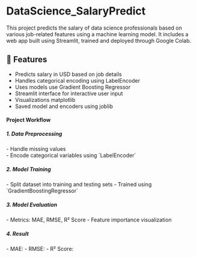 # DataScience_SalaryPredict

This project predicts the salary of data science professionals based on various job-related features using a machine learning model. It includes a web app built using Streamlit, trained and deployed through Google Colab.

## 🚀 Features

- Predicts salary in USD based on job details
- Handles categorical encoding using LabelEncoder
- Uses models use Gradient Boosting Regressor
- Streamlit interface for interactive user input
- Visualizations matplotlib
- Saved model and encoders using joblib


<h4>Project Workflow</h4>

<h5>1. Data Preprocessing</h5>
   - Handle missing values<br>
   - Encode categorical variables using `LabelEncoder`<br>
  

<h5>2. Model Training</h5>
   - Split dataset into training and testing sets
   - Trained using `GradientBoostingRegressor`

<h5>3. Model Evaluation</h5>
   - Metrics: MAE, RMSE, R² Score
   - Feature importance visualization

<h5>4. Result</h5>
   - MAE:  
   - RMSE: 
   - R² Score:
